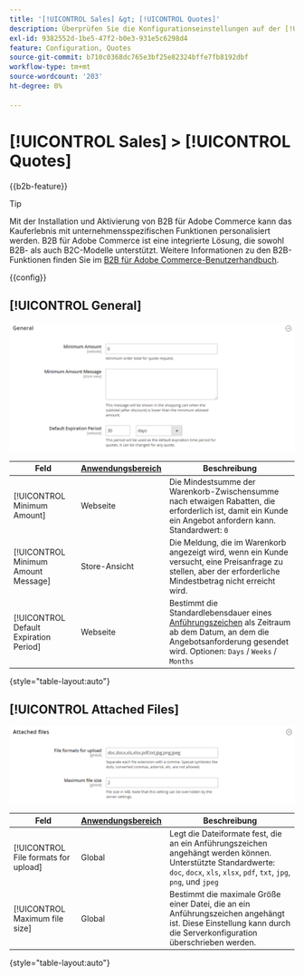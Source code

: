```yaml
---
title: '[!UICONTROL Sales] &gt; [!UICONTROL Quotes]'
description: Überprüfen Sie die Konfigurationseinstellungen auf der [!UICONTROL Sales] &gt; [!UICONTROL Quotes] Seite des Commerce-Administrators.
exl-id: 9382552d-1be5-47f2-b0e3-931e5c6298d4
feature: Configuration, Quotes
source-git-commit: b710c0368dc765e3bf25e82324bffe7fb8192dbf
workflow-type: tm+mt
source-wordcount: '203'
ht-degree: 0%

---
```


# [!UICONTROL Sales] > [!UICONTROL Quotes]

{{b2b-feature}}

>[!TIP]
>
>Mit der Installation und Aktivierung von B2B für Adobe Commerce kann das Kauferlebnis mit unternehmensspezifischen Funktionen personalisiert werden. B2B für Adobe Commerce ist eine integrierte Lösung, die sowohl B2B- als auch B2C-Modelle unterstützt. Weitere Informationen zu den B2B-Funktionen finden Sie im [B2B für Adobe Commerce-Benutzerhandbuch](https://experienceleague.adobe.com/docs/commerce-admin/b2b/introduction.html).

{{config}}

<!-- [Quotes](https://docs.magento.com/user-guide/sales/quotes.html) -->

## [!UICONTROL General]

![Allgemein](./assets/quotes-general.png)<!-- zoom -->

| Feld | [Anwendungsbereich](../../getting-started/websites-stores-views.md#scope-settings) | Beschreibung |
|--- |--- |--- |
| [!UICONTROL Minimum Amount] | Webseite | Die Mindestsumme der Warenkorb-Zwischensumme nach etwaigen Rabatten, die erforderlich ist, damit ein Kunde ein Angebot anfordern kann. Standardwert: `0` |
| [!UICONTROL Minimum Amount Message] | Store-Ansicht | Die Meldung, die im Warenkorb angezeigt wird, wenn ein Kunde versucht, eine Preisanfrage zu stellen, aber der erforderliche Mindestbetrag nicht erreicht wird. |
| [!UICONTROL Default Expiration Period] | Webseite | Bestimmt die Standardlebensdauer eines [Anführungszeichen](../../b2b/quote-price-negotiation.md) als Zeitraum ab dem Datum, an dem die Angebotsanforderung gesendet wird. Optionen: `Days` / `Weeks` / `Months` |

{style="table-layout:auto"}

## [!UICONTROL Attached Files]

![Attached Files](./assets/quotes-attached-files.png)<!-- zoom -->

| Feld | [Anwendungsbereich](../../getting-started/websites-stores-views.md#scope-settings) | Beschreibung |
|--- |--- |--- |
| [!UICONTROL File formats for upload] | Global | Legt die Dateiformate fest, die an ein Anführungszeichen angehängt werden können. Unterstützte Standardwerte: `doc`, `docx`, `xls`, `xlsx`, `pdf`, `txt`, `jpg`, `png`, und `jpeg` |
| [!UICONTROL Maximum file size] | Global | Bestimmt die maximale Größe einer Datei, die an ein Anführungszeichen angehängt ist. Diese Einstellung kann durch die Serverkonfiguration überschrieben werden. |

{style="table-layout:auto"}
